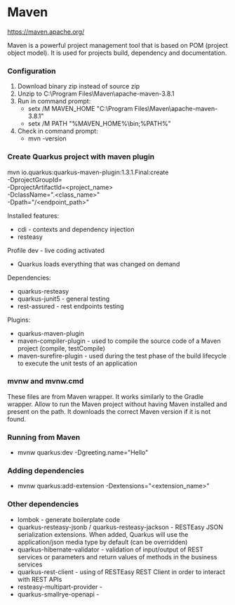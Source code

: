 # Maven
https://maven.apache.org/

Maven is a powerful project management tool that is based on POM (project object model). 
It is used for projects build, dependency and documentation.

### Configuration
1. Download binary zip instead of source zip
1. Unzip to C:\Program Files\Maven\apache-maven-3.8.1
1. Run in command prompt:
    * setx /M MAVEN_HOME "C:\Program Files\Maven\apache-maven-3.8.1"
    * setx /M PATH "%MAVEN_HOME%\bin;%PATH%"
1. Check in command prompt:
   * mvn -version
   
### Create Quarkus project with maven plugin
mvn io.quarkus:quarkus-maven-plugin:1.3.1.Final:create \
-DprojectGroupId=<package> \
-DprojectArtifactId=<project_name> \
-DclassName="<package>.<class_name>" \
-Dpath="/<endpoint_path>"

Installed features:
- cdi - contexts and dependency injection
- resteasy

Profile dev - live coding activated
- Quarkus loads everything that was changed on demand

Dependencies:
- quarkus-resteasy
- quarkus-junit5 - general testing
- rest-assured - rest endpoints testing

Plugins:
- quarkus-maven-plugin
- maven-compiler-plugin - used to compile the source code of a Maven project (compile, testCompile)
- maven-surefire-plugin - used during the test phase of the build lifecycle to execute the unit tests of an application

### mvnw and mvnw.cmd
These files are from Maven wrapper. It works similarly to the Gradle wrapper.
Allow to run the Maven project without having Maven installed and present on the path. 
It downloads the correct Maven version if it is not found.

### Running from Maven
- mvnw quarkus:dev -Dgreeting.name="Hello"

### Adding dependencies
- mvnw quarkus:add-extension -Dextensions="<extension_name>"

### Other dependencies
- lombok - generate boilerplate code
- quarkus-resteasy-jsonb / quarkus-resteasy-jackson - RESTEasy JSON serialization extensions. When added, Quarkus will use the application/json media type by default (can be overridden)
- quarkus-hibernate-validator - validation of input/output of REST services or parameters and return values of methods in the business services
- quarkus-rest-client - using of RESTEasy REST Client in order to interact with REST APIs
- resteasy-multipart-provider - 
- quarkus-smallrye-openapi - 





